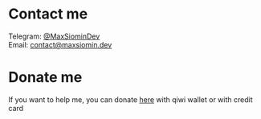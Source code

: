 # Contact me
Telegram: [@MaxSiominDev](https://t.me/maxsiomindev) <br>
Email: contact@maxsiomin.dev

# Donate me
If you want to help me, you can donate [here](https://qiwi.com/n/MAXSIOMINDEV) with qiwi wallet or with credit card
